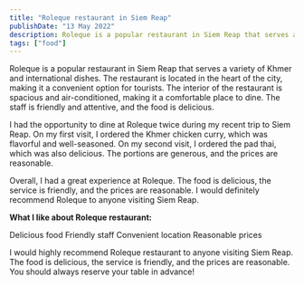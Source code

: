 ```yaml
---
title: "Roleque restaurant in Siem Reap"
publishDate: "13 May 2022"
description: Roleque is a popular restaurant in Siem Reap that serves a variety of Khmer and international dishes
tags: ["food"]
---
```


Roleque is a popular restaurant in Siem Reap that serves a variety of Khmer and international dishes. The restaurant is located in the heart of the city, making it a convenient option for tourists. The interior of the restaurant is spacious and air-conditioned, making it a comfortable place to dine. The staff is friendly and attentive, and the food is delicious.

I had the opportunity to dine at Roleque twice during my recent trip to Siem Reap. On my first visit, I ordered the Khmer chicken curry, which was flavorful and well-seasoned. On my second visit, I ordered the pad thai, which was also delicious. The portions are generous, and the prices are reasonable.

Overall, I had a great experience at Roleque. The food is delicious, the service is friendly, and the prices are reasonable. I would definitely recommend Roleque to anyone visiting Siem Reap.

**What I like about Roleque restaurant:**

Delicious food Friendly staff Convenient location Reasonable prices

I would highly recommend Roleque restaurant to anyone visiting Siem Reap. The food is delicious, the service is friendly, and the prices are reasonable. You should always reserve your table in advance!
